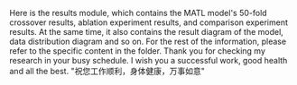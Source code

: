Here is the results module, which contains the MATL model's 50-fold crossover results, ablation experiment results, and comparison experiment results. At the same time, it also contains the result diagram of the model, data distribution diagram and so on. For the rest of the information, please refer to the specific content in the folder. Thank you for checking my research in your busy schedule. I wish you a successful work, good health and all the best.
"祝您工作顺利，身体健康，万事如意"
